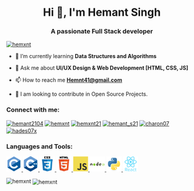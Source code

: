 <h1 align="center">Hi 👋, I'm Hemant Singh</h1>
<h3 align="center">A passionate Full Stack developer</h3>

<p align="left"> <a href="https://github.com/ryo-ma/github-profile-trophy"><img src="https://github-profile-trophy.vercel.app/?username=hemxnt" alt="hemxnt" /></a> </p>

- 🌱 I’m currently learning **Data Structures and Algorithms**

- 💬 Ask me about **UI/UX Design & Web Development [HTML, CSS, JS]**

- 📫 How to reach me **Hemnt41@gmail.com**

- 👀 I am looking to contribute in Open Source Projects.

<h3 align="left">Connect with me:</h3>
<p align="left">
<a href="https://linkedin.com/in/hemant2104" target="blank"><img align="center" src="https://raw.githubusercontent.com/rahuldkjain/github-profile-readme-generator/master/src/images/icons/Social/linked-in-alt.svg" alt="hemant2104" height="30" width="40" /></a>
<a href="https://kaggle.com/hemxnt" target="blank"><img align="center" src="https://raw.githubusercontent.com/rahuldkjain/github-profile-readme-generator/master/src/images/icons/Social/kaggle.svg" alt="hemxnt" height="30" width="40" /></a>
<a href="https://instagram.com/hemxnt21" target="blank"><img align="center" src="https://raw.githubusercontent.com/rahuldkjain/github-profile-readme-generator/master/src/images/icons/Social/instagram.svg" alt="hemxnt21" height="30" width="40" /></a>
<a href="https://www.codechef.com/users/hemant_s21" target="blank"><img align="center" src="https://cdn.jsdelivr.net/npm/simple-icons@3.1.0/icons/codechef.svg" alt="hemant_s21" height="30" width="40" /></a>
<a href="https://codeforces.com/profile/charon07" target="blank"><img align="center" src="https://raw.githubusercontent.com/rahuldkjain/github-profile-readme-generator/master/src/images/icons/Social/codeforces.svg" alt="charon07" height="30" width="40" /></a>
<a href="https://www.leetcode.com/hades07x" target="blank"><img align="center" src="https://raw.githubusercontent.com/rahuldkjain/github-profile-readme-generator/master/src/images/icons/Social/leet-code.svg" alt="hades07x" height="30" width="40" /></a>
</p>

<h3 align="left">Languages and Tools:</h3>
<p align="left"> <a href="https://www.cprogramming.com/" target="_blank" rel="noreferrer"> <img src="https://raw.githubusercontent.com/devicons/devicon/master/icons/c/c-original.svg" alt="c" width="40" height="40"/> </a> <a href="https://www.w3schools.com/cpp/" target="_blank" rel="noreferrer"> <img src="https://raw.githubusercontent.com/devicons/devicon/master/icons/cplusplus/cplusplus-original.svg" alt="cplusplus" width="40" height="40"/> </a> <a href="https://www.w3schools.com/css/" target="_blank" rel="noreferrer"> <img src="https://raw.githubusercontent.com/devicons/devicon/master/icons/css3/css3-original-wordmark.svg" alt="css3" width="40" height="40"/> </a> <a href="https://www.w3.org/html/" target="_blank" rel="noreferrer"> <img src="https://raw.githubusercontent.com/devicons/devicon/master/icons/html5/html5-original-wordmark.svg" alt="html5" width="40" height="40"/> </a> <a href="https://developer.mozilla.org/en-US/docs/Web/JavaScript" target="_blank" rel="noreferrer"> <img src="https://raw.githubusercontent.com/devicons/devicon/master/icons/javascript/javascript-original.svg" alt="javascript" width="40" height="40"/> </a> <a href="https://nodejs.org" target="_blank" rel="noreferrer"> <img src="https://raw.githubusercontent.com/devicons/devicon/master/icons/nodejs/nodejs-original-wordmark.svg" alt="nodejs" width="40" height="40"/> </a> <a href="https://www.python.org" target="_blank" rel="noreferrer"> <img src="https://raw.githubusercontent.com/devicons/devicon/master/icons/python/python-original.svg" alt="python" width="40" height="40"/> </a> <a href="https://reactjs.org/" target="_blank" rel="noreferrer"> <img src="https://raw.githubusercontent.com/devicons/devicon/master/icons/react/react-original-wordmark.svg" alt="react" width="40" height="40"/> </a> </p>

<p><img align="left" src="https://github-readme-stats.vercel.app/api/top-langs?username=hemxnt&show_icons=true&locale=en&layout=compact" alt="hemxnt" /></p>

<p>&nbsp;<img align="center" src="https://github-readme-stats.vercel.app/api?username=hemxnt&show_icons=true&locale=en" alt="hemxnt" /></p>
